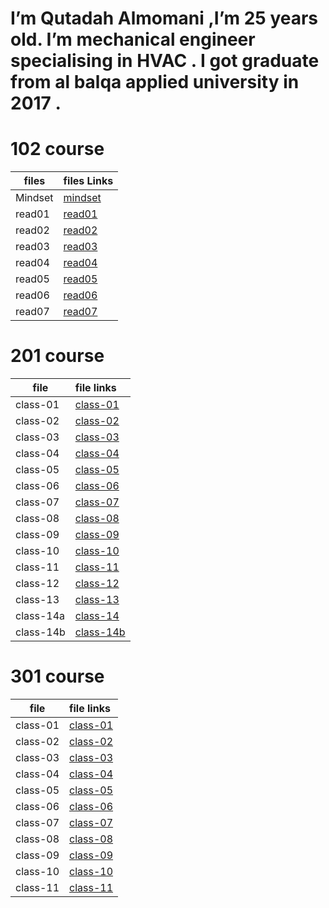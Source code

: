        

# I’m Qutadah Almomani ,I’m 25 years old. I’m mechanical engineer specialising in HVAC . I got graduate from al balqa applied university in 2017 .

# 102 course

| files | files Links        
|-----------------|:------------
| Mindset | [mindset](https://qutadah95.github.io/reading-notes/102/Mindset) 
| read01     | [read01](https://qutadah95.github.io/reading-notes/102/read01)       
| read02      | [read02](https://qutadah95.github.io/reading-notes/102/read02)  
| read03     | [read03](https://qutadah95.github.io/reading-notes/102/read03)        
| read04      | [read04](https://qutadah95.github.io/reading-notes/102/read04)
| read05     | [read05](https://qutadah95.github.io/reading-notes/102/read05)       
| read06      | [read06](https://qutadah95.github.io/reading-notes/102/read06)
| read07      | [read07](https://qutadah95.github.io/reading-notes/102/read07) 


# 201 course

|file    |  file links           
|-----------------|:------------
| class-01     | [class-01](https://qutadah95.github.io/reading-notes/201/class-01) 
| class-02     | [class-02](https://qutadah95.github.io/reading-notes/201/class-02)
| class-03     | [class-03](https://qutadah95.github.io/reading-notes/201/class-03)
| class-04     | [class-04](https://qutadah95.github.io/reading-notes/201/class-04)
| class-05     | [class-05](https://qutadah95.github.io/reading-notes/201/class-05)
| class-06     | [class-06](https://qutadah95.github.io/reading-notes/201/class-06)
| class-07     | [class-07](https://qutadah95.github.io/reading-notes/201/class-07)
| class-08     | [class-08](https://qutadah95.github.io/reading-notes/201/class-08)
| class-09     | [class-09](https://qutadah95.github.io/reading-notes/201/class-09)
| class-10     | [class-10](https://qutadah95.github.io/reading-notes/201/class-10)
| class-11     | [class-11](https://qutadah95.github.io/reading-notes/201/class-11)
| class-12     | [class-12](https://qutadah95.github.io/reading-notes/201/class-12)
| class-13     | [class-13](https://qutadah95.github.io/reading-notes/201/class-13)
| class-14a     | [class-14](https://qutadah95.github.io/reading-notes/201/class-14)
| class-14b     | [class-14b](https://qutadah95.github.io/reading-notes/201/class-14b)

 
# 301 course

|file    |  file links           
|-----------------|:------------
| class-01     | [class-01](https://qutadah95.github.io/reading-notes/301/class-01) 
| class-02     | [class-02](https://qutadah95.github.io/reading-notes/301/class-02) 
| class-03     | [class-03](https://qutadah95.github.io/reading-notes/301/class-03) 
| class-04     | [class-04](https://qutadah95.github.io/reading-notes/301/class-04) 
| class-05     | [class-05](https://qutadah95.github.io/reading-notes/301/class-05) 
| class-06     | [class-06](https://qutadah95.github.io/reading-notes/301/class-06) 
| class-07     | [class-07](https://qutadah95.github.io/reading-notes/301/class-07) 
| class-08     | [class-08](https://qutadah95.github.io/reading-notes/301/class-08) 
| class-09     | [class-09](https://qutadah95.github.io/reading-notes/301/class-09) 
| class-10     | [class-10](https://qutadah95.github.io/reading-notes/301/class-10) 
| class-11     | [class-11](https://qutadah95.github.io/reading-notes/301/class-11) 

